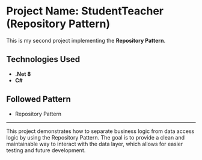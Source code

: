 # Project Name: StudentTeacher (Repository Pattern)

This is my second project implementing the **Repository Pattern**.

## Technologies Used
- **.Net 8**
- **C#**

## Followed Pattern
- Repository Pattern

---

This project demonstrates how to separate business logic from data access logic by using the Repository Pattern. The goal is to provide a clean and maintainable way to interact with the data layer, which allows for easier testing and future development.
